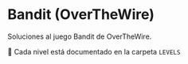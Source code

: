 # Bandit (OverTheWire)

Soluciones al juego Bandit de OverTheWire.

📁 Cada nivel está documentado en la carpeta `LEVELS`  

